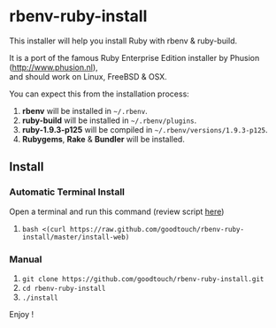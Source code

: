# rbenv-ruby-install

This installer will help you install Ruby with rbenv & ruby-build.

It is a port of the famous Ruby Enterprise Edition installer by Phusion (<http://www.phusion.nl>),  
and should work on Linux, FreeBSD & OSX.

You can expect this from the installation process:

1. **rbenv** will be installed in `~/.rbenv`.
2. **ruby-build** will be installed in `~/.rbenv/plugins`.
3. **ruby-1.9.3-p125** will be compiled in `~/.rbenv/versions/1.9.3-p125`.
4. **Rubygems**, **Rake** & **Bundler** will be installed.

## Install

### Automatic Terminal Install

Open a terminal and run this command (review script [here](https://raw.github.com/goodtouch/rbenv-ruby-install/master/install-web))

1. `bash <(curl https://raw.github.com/goodtouch/rbenv-ruby-install/master/install-web)`

### Manual

1. `git clone https://github.com/goodtouch/rbenv-ruby-install.git`
2. `cd rbenv-ruby-install`
3. `./install`

Enjoy !
